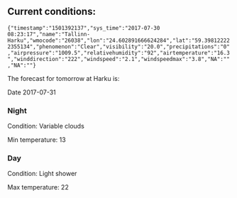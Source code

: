 ## Current conditions: 
 ``` {"timestamp":"1501392137","sys_time":"2017-07-30 08:23:17","name":"Tallinn-Harku","wmocode":"26038","lon":"24.602891666624284","lat":"59.398122222355134","phenomenon":"Clear","visibility":"20.0","precipitations":"0","airpressure":"1009.5","relativehumidity":"92","airtemperature":"16.3","winddirection":"222","windspeed":"2.1","windspeedmax":"3.8","NA":"","NA":""} ```

 The forecast for tomorrow at Harku is: 

Date 2017-07-31 

### Night 

Condition: Variable clouds 

Min temperature: 13 

### Day 

Condition: Light shower 

Max temperature: 22 

